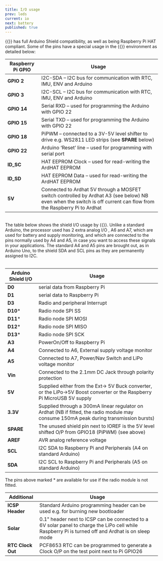 ```yaml
---
title: I/O usage
prev: leds
current: io
next: battery
published: true
---
```




{{<ardhat>}} has full Arduino Shield compatibility, as well as being Raspberry Pi HAT compliant. Some of the pins have a special usage in the {{<ardhat>}} environment as detailed below:  

 **Raspberry Pi GPIO** | Usage
--- | ---
**GPIO 2** | I2C-SDA –  I2C bus for communication with RTC, IMU, ENV and Arduino
**GPIO 3** | I2C-SCL –  I2C bus for communication with RTC, IMU, ENV and Arduino
**GPIO 14** | Serial RXD – used for programming the Arduino with GPIO 22
**GPIO 15** | Serial TXD – used for programming the Arduino with GPIO 22
**GPIO 18** | PiPWM – connected to a 3V-5V level shifter to drive e.g. WS2811 LED strips (see **SPARE** below)
**GPIO 22** | Arduino ‘Reset’ line – used for programming with serial port
**ID_SC** | HAT EEPROM Clock – used for read-writing the ArdHAT EEPROM
**ID_SD** | HAT EEPROM Data – used for read-writing the ArdHAT EEPROM
**5V** | Connected to Ardhat 5V through a MOSFET switch controlled by Ardhat A3 (see below) NB even when the switch is off current can flow from the Raspberry Pi to Ardhat  

<br>
The table below shows the shield I/O usage by {{<ardhat>}}. Unlike a standard Arduino, the processor used has 2 extra analog I/O , A6 and A7, which are used for battery and supply monitoring, and which are connected to the pins normally used by A4 and A5, in case you want to access these signals in your applications.
The standard A4 and A5 pins are brought out, as in Arduino Uno, to the shield SDA and SCL pins as they are permanently assigned to I2C.
<br><br>

**Arduino Shield I/O** | Usage
--- | ---
**D0** | serial data from Raspberry Pi
**D1** | serial data to Raspberry Pi
**D3** | Radio and peripheral Interrupt
**D10*** | Radio node SPI SS
**D11*** | Radio node SPI MOSI
**D12*** | Radio node SPI MISO
**D13*** | Radio node SPI SCK
**A3** | PowerOn/Off  to Raspberry Pi
**A4** | Connected to A6, External supply voltage monitor
**A5** | Connected to A7, Power/Nav Switch and LiPo  voltage  monitor
**Vin** | Connected to the 2.1mm DC Jack through polarity protection
**5V** | Supplied either from the Ext-> 5V Buck converter, or the LiPo->5V Boost converter or the Raspberry Pi MicroUSB 5V supply
**3.3V** | Supplied through a 300mA linear regulator on Ardhat (NB if fitted, the radio module may consume 150mA peak during transmission bursts)
**SPARE** | The unused shield pin next to IOREF is the 5V level shifted O/P from GPIO18 (PiPWM) (see above)
**AREF** | AVR analog reference voltage
**SCL** | I2C SDA to Raspberry Pi and Peripherals (A4 on standard Arduino)
**SDA** | I2C SCL to Raspberry Pi and Peripherals (A5 on standard Arduino)

<div class="note info">
  <p>The pins above marked * are available for use if the radio module is not fitted.</p>
</div>


**Additional** | Usage
--- | ---
**ICSP Header** | Standard Arduino programming header can be used e.g. for burning new bootloader
**Solar** | 0.1" header next to ICSP can be connected to a 6V solar panel to charge the LiPo cell while Raspberry Pi is turned off and Ardhat is on sleep mode
**RTC Clock Out** | PCF8653 RTC can be programmed to generate a Clock O/P on the test point next to Pi GPIO26

